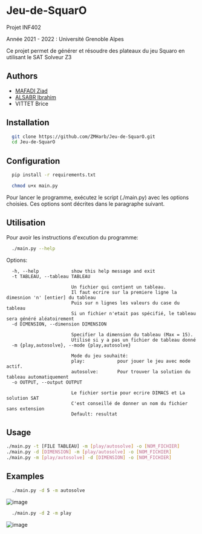 # Jeu-de-SquarO

Projet INF402

Année 2021 - 2022 : Université Grenoble Alpes

Ce projet permet de générer et résoudre des plateaux du jeu Squaro en utilisant le SAT Solveur Z3

## Authors

- [MAFADI Ziad](https://github.com/ZMHarb)
- [ALSABR Ibrahim](https://github.com/IbrahimAlsabr)
- VITTET Brice



## Installation


```bash
  git clone https://github.com/ZMHarb/Jeu-de-SquarO.git
  cd Jeu-de-SquarO
```

    
## Configuration


```bash
  pip install -r requirements.txt
```

```bash
  chmod u+x main.py
```
Pour lancer le programme, exécutez le script (./main.py) avec les options choisies. Ces options sont décrites dans le paragraphe suivant.

## Utilisation

Pour avoir les instructions d'excution du programme:
```bash
  ./main.py --help
```

Options:
```
  -h, --help            show this help message and exit
  -t TABLEAU, --tableau TABLEAU

                        Un fichier qui contient un tableau.
                        Il faut ecrire sur la premiere ligne la dimesnion 'n' [entier] du tableau
                        Puis sur n lignes les valeurs du case du tableau
                        Si un fichier n'etait pas spécifié, le tableau sera généré aléatoirement
  -d DIMENSION, --dimension DIMENSION

                        Specifier la dimension du tableau (Max = 15).
                        Utilisé si y a pas un fichier de tableau donné
  -m {play,autosolve}, --mode {play,autosolve}

                        Mode du jeu souhaité:
                        play:            pour jouer le jeu avec mode actif.
                        autosolve:       Pour trouver la solution du tableau automatiquement
  -o OUTPUT, --output OUTPUT

                        Le fichier sortie pour ecrire DIMACS et La solution SAT
                        C'est conseillé de donner un nom du fichier sans extension
                        Default: resultat
```

## Usage
```bash
./main.py -t [FILE TABLEAU] -m [play/autosolve] -o [NOM_FICHIER]
./main.py -d [DIMENSION] -m [play/autosolve] -o [NOM_FICHIER]
./main.py -m [play/autosolve] -d [DIMENSION] -o [NOM_FICHIER]
```

## Examples

```bash
  ./main.py -d 5 -m autosolve
```
![image](https://user-images.githubusercontent.com/105078630/168067362-3416d701-3f77-48b8-8300-63bfe4ecea01.png)



```bash
  ./main.py -d 2 -m play
```
![image](https://user-images.githubusercontent.com/105078630/168068997-e906b631-80c0-4aee-9355-b34745802276.png)
